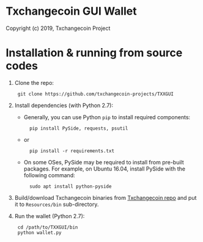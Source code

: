 # Txchangecoin GUI Wallet

Copyright (c) 2019, Txchangecoin Project



# Installation & running from source codes

1. Clone the repo:
		
		git clone https://github.com/txchangecoin-projects/TXXGUI

2. Install dependencies (with Python 2.7):

	* Generally, you can use Python `pip` to install required components:
		
			pip install PySide, requests, psutil
	
	* or
			
			pip install -r requirements.txt 
	
	* On some OSes, PySide may be required to install from pre-built packages. For example, on Ubuntu 16.04, install PySide with the following command:
			
			sudo apt install python-pyside


3. Build/download Txchangecoin binaries from [Txchangecoin repo](https://github.com/txchange-project/txchangecoin) and put it to `Resources/bin` sub-directory.

4. Run the wallet (Python 2.7):
		
		cd /path/to/TXXGUI/bin
		python wallet.py
